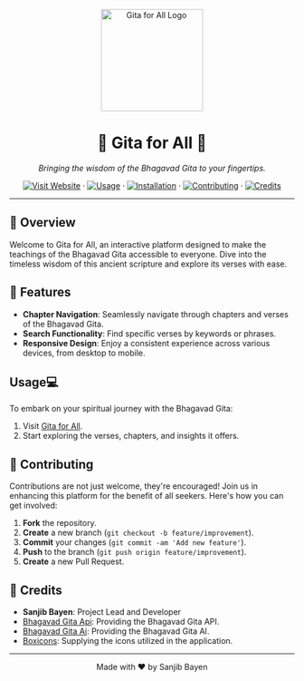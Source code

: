 <p align="center">
  <img src="https://sanjibbayen.github.io/gita/logo.png" alt="Gita for All Logo" width="180" />
</p>

<h1 align="center">📖 Gita for All 🌟</h1>

<p align="center">
  <em>Bringing the wisdom of the Bhagavad Gita to your fingertips.</em>
</p>

<p align="center">
  <a href="https://sanjibbayen.github.io/gita/"><img src="https://img.shields.io/badge/Visit%20Website-%230077B5.svg?&style=for-the-badge&logo=google-chrome&logoColor=white" alt="Visit Website"/></a>
  ·
  <a href="#Usage💻"><img src="https://img.shields.io/badge/Usage-%233776AB.svg?&style=for-the-badge&logo=github&logoColor=white" alt="Usage"/></a>
  ·
  <a href="#installation"><img src="https://img.shields.io/badge/Installation-%233776AB.svg?&style=for-the-badge&logo=github&logoColor=white" alt="Installation"/></a>
  ·
  <a href="#contributing"><img src="https://img.shields.io/badge/Contributing-%233776AB.svg?&style=for-the-badge&logo=github&logoColor=white" alt="Contributing"/></a>
  ·
  <a href="#credits"><img src="https://img.shields.io/badge/Credits-%233776AB.svg?&style=for-the-badge&logo=github&logoColor=white" alt="Credits"/></a>
</p>

---

## 🌈 Overview

Welcome to Gita for All, an interactive platform designed to make the teachings of the Bhagavad Gita accessible to everyone. Dive into the timeless wisdom of this ancient scripture and explore its verses with ease.

## 🚀 Features

- **Chapter Navigation**: Seamlessly navigate through chapters and verses of the Bhagavad Gita.
- **Search Functionality**: Find specific verses by keywords or phrases.
- **Responsive Design**: Enjoy a consistent experience across various devices, from desktop to mobile.

## Usage💻

To embark on your spiritual journey with the Bhagavad Gita:

1. Visit [Gita for All](https://sanjibbayen.github.io/gita/).
2. Start exploring the verses, chapters, and insights it offers.


## 🙌 Contributing

Contributions are not just welcome, they're encouraged! Join us in enhancing this platform for the benefit of all seekers. Here's how you can get involved:

1. **Fork** the repository.
2. **Create** a new branch (`git checkout -b feature/improvement`).
3. **Commit** your changes (`git commit -am 'Add new feature'`).
4. **Push** to the branch (`git push origin feature/improvement`).
5. **Create** a new Pull Request.

## 🌟 Credits

- **Sanjib Bayen**: Project Lead and Developer
- [Bhagavad Gita Api](https://bhagavadgitaapi.in/): Providing the Bhagavad Gita API.
-  [Bhagavad Gita Ai](https://bhagavadgita.io/gitagpt): Providing the Bhagavad Gita AI.
- [Boxicons](https://boxicons.com): Supplying the icons utilized in the application.

---

<p align="center">
  Made with ❤️ by Sanjib Bayen
</p>
